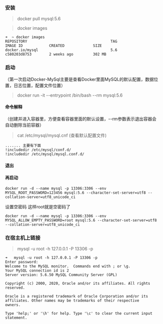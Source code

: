 ### 安装

> docker pull mysql:5.6

> docker images


```
➜  ~ docker images                 
REPOSITORY                                      TAG                 IMAGE ID            CREATED             SIZE
docker.io/mysql                                 5.6                 c580203d8753        2 weeks ago         302 MB
```


### 启动

（第一次启动Docker-MySql主要是查看Docker里面MySQL的默认配置，数据位置，日志位置，配置文件位置）

> docker run -it --entrypoint /bin/bash --rm mysql:5.6

#### 命令解释
（创建并进入容器里，方便查看容器里面的默认设置，--rm参数表示退出容器会自动删除当前容器）


> cat /etc/mysql/mysql.cnf  (查看默认配置文件)


```
....... 主要有下面
!includedir /etc/mysql/conf.d/
!includedir /etc/mysql/mysql.conf.d/
```
#### 退出

#### 再启动


```
docker run -d --name mysql -p 13306:3306 --env MYSQL_ROOT_PASSWORD=123456 mysql:5.6 --character-set-server=utf8 --collation-server=utf8_unicode_ci
```

设置空密码 这样root就是空密码了


```
docker run -d --name mysql -p 13306:3306 --env MYSQL_ALLOW_EMPTY_PASSWORD=root mysql:5.6 --character-set-server=utf8 --collation-server=utf8_unicode_ci
```


### 在宿主机上链接

> mysql -u root -h 127.0.0.1 -P 13306 -p


```
➜   mysql -u root -h 127.0.0.1 -P 13306 -p
Enter password: 
Welcome to the MySQL monitor.  Commands end with ; or \g.
Your MySQL connection id is 2
Server version: 5.6.50 MySQL Community Server (GPL)

Copyright (c) 2000, 2020, Oracle and/or its affiliates. All rights reserved.

Oracle is a registered trademark of Oracle Corporation and/or its
affiliates. Other names may be trademarks of their respective
owners.

Type 'help;' or '\h' for help. Type '\c' to clear the current input statement.


```